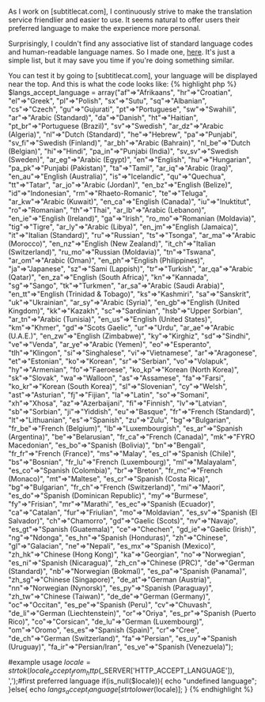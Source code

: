 As I work on [subtitlecat.com], I continuously strive to make the translation service friendlier and easier to use. It seems natural to offer users their preferred language to make the experience more personal.

Surprisingly, I couldn't find any associative list of standard language codes and human-readable language names. So I made one, [here](https://gist.github.com/mrmartin/8b86a855e782c6178c800b96efe61bbe). It's just a simple list, but it may save you time if you're doing something similar.

You can test it by going to [subtitlecat.com], your language will be displayed near the top. And this is what the code looks like:
{% highlight php %}
$langs_accept_language = array("af"=>"Afrikaans", "hr"=>"Croatian", "el"=>"Greek", "pl"=>"Polish", "sx"=>"Sutu", "sq"=>"Albanian", "cs"=>"Czech", "gu"=>"Gujurati", "pt"=>"Portuguese", "sw"=>"Swahili", "ar"=>"Arabic (Standard)", "da"=>"Danish", "ht"=>"Haitian", "pt_br"=>"Portuguese (Brazil)", "sv"=>"Swedish", "ar_dz"=>"Arabic (Algeria)", "nl"=>"Dutch (Standard)", "he"=>"Hebrew", "pa"=>"Punjabi", "sv_fi"=>"Swedish (Finland)", "ar_bh"=>"Arabic (Bahrain)", "nl_be"=>"Dutch (Belgian)", "hi"=>"Hindi", "pa_in"=>"Punjabi (India)", "sv_sv"=>"Swedish (Sweden)", "ar_eg"=>"Arabic (Egypt)", "en"=>"English", "hu"=>"Hungarian", "pa_pk"=>"Punjabi (Pakistan)", "ta"=>"Tamil", "ar_iq"=>"Arabic (Iraq)", "en_au"=>"English (Australia)", "is"=>"Icelandic", "qu"=>"Quechua", "tt"=>"Tatar", "ar_jo"=>"Arabic (Jordan)", "en_bz"=>"English (Belize)", "id"=>"Indonesian", "rm"=>"Rhaeto-Romanic", "te"=>"Teluga", "ar_kw"=>"Arabic (Kuwait)", "en_ca"=>"English (Canada)", "iu"=>"Inuktitut", "ro"=>"Romanian", "th"=>"Thai", "ar_lb"=>"Arabic (Lebanon)", "en_ie"=>"English (Ireland)", "ga"=>"Irish", "ro_mo"=>"Romanian (Moldavia)", "tig"=>"Tigre", "ar_ly"=>"Arabic (Libya)", "en_jm"=>"English (Jamaica)", "it"=>"Italian (Standard)", "ru"=>"Russian", "ts"=>"Tsonga", "ar_ma"=>"Arabic (Morocco)", "en_nz"=>"English (New Zealand)", "it_ch"=>"Italian (Switzerland)", "ru_mo"=>"Russian (Moldavia)", "tn"=>"Tswana", "ar_om"=>"Arabic (Oman)", "en_ph"=>"English (Philippines)", "ja"=>"Japanese", "sz"=>"Sami (Lappish)", "tr"=>"Turkish", "ar_qa"=>"Arabic (Qatar)", "en_za"=>"English (South Africa)", "kn"=>"Kannada", "sg"=>"Sango", "tk"=>"Turkmen", "ar_sa"=>"Arabic (Saudi Arabia)", "en_tt"=>"English (Trinidad & Tobago)", "ks"=>"Kashmiri", "sa"=>"Sanskrit", "uk"=>"Ukrainian", "ar_sy"=>"Arabic (Syria)", "en_gb"=>"English (United Kingdom)", "kk"=>"Kazakh", "sc"=>"Sardinian", "hsb"=>"Upper Sorbian", "ar_tn"=>"Arabic (Tunisia)", "en_us"=>"English (United States)", "km"=>"Khmer", "gd"=>"Scots Gaelic", "ur"=>"Urdu", "ar_ae"=>"Arabic (U.A.E.)", "en_zw"=>"English (Zimbabwe)", "ky"=>"Kirghiz", "sd"=>"Sindhi", "ve"=>"Venda", "ar_ye"=>"Arabic (Yemen)", "eo"=>"Esperanto", "tlh"=>"Klingon", "si"=>"Singhalese", "vi"=>"Vietnamese", "ar"=>"Aragonese", "et"=>"Estonian", "ko"=>"Korean", "sr"=>"Serbian", "vo"=>"Volapuk", "hy"=>"Armenian", "fo"=>"Faeroese", "ko_kp"=>"Korean (North Korea)", "sk"=>"Slovak", "wa"=>"Walloon", "as"=>"Assamese", "fa"=>"Farsi", "ko_kr"=>"Korean (South Korea)", "sl"=>"Slovenian", "cy"=>"Welsh", "ast"=>"Asturian", "fj"=>"Fijian", "la"=>"Latin", "so"=>"Somani", "xh"=>"Xhosa", "az"=>"Azerbaijani", "fi"=>"Finnish", "lv"=>"Latvian", "sb"=>"Sorbian", "ji"=>"Yiddish", "eu"=>"Basque", "fr"=>"French (Standard)", "lt"=>"Lithuanian", "es"=>"Spanish", "zu"=>"Zulu", "bg"=>"Bulgarian", "fr_be"=>"French (Belgium)", "lb"=>"Luxembourgish", "es_ar"=>"Spanish (Argentina)", "be"=>"Belarusian", "fr_ca"=>"French (Canada)", "mk"=>"FYRO Macedonian", "es_bo"=>"Spanish (Bolivia)", "bn"=>"Bengali", "fr_fr"=>"French (France)", "ms"=>"Malay", "es_cl"=>"Spanish (Chile)", "bs"=>"Bosnian", "fr_lu"=>"French (Luxembourg)", "ml"=>"Malayalam", "es_co"=>"Spanish (Colombia)", "br"=>"Breton", "fr_mc"=>"French (Monaco)", "mt"=>"Maltese", "es_cr"=>"Spanish (Costa Rica)", "bg"=>"Bulgarian", "fr_ch"=>"French (Switzerland)", "mi"=>"Maori", "es_do"=>"Spanish (Dominican Republic)", "my"=>"Burmese", "fy"=>"Frisian", "mr"=>"Marathi", "es_ec"=>"Spanish (Ecuador)", "ca"=>"Catalan", "fur"=>"Friulian", "mo"=>"Moldavian", "es_sv"=>"Spanish (El Salvador)", "ch"=>"Chamorro", "gd"=>"Gaelic (Scots)", "nv"=>"Navajo", "es_gt"=>"Spanish (Guatemala)", "ce"=>"Chechen", "gd_ie"=>"Gaelic (Irish)", "ng"=>"Ndonga", "es_hn"=>"Spanish (Honduras)", "zh"=>"Chinese", "gl"=>"Galacian", "ne"=>"Nepali", "es_mx"=>"Spanish (Mexico)", "zh_hk"=>"Chinese (Hong Kong)", "ka"=>"Georgian", "no"=>"Norwegian", "es_ni"=>"Spanish (Nicaragua)", "zh_cn"=>"Chinese (PRC)", "de"=>"German (Standard)", "nb"=>"Norwegian (Bokmal)", "es_pa"=>"Spanish (Panama)", "zh_sg"=>"Chinese (Singapore)", "de_at"=>"German (Austria)", "nn"=>"Norwegian (Nynorsk)", "es_py"=>"Spanish (Paraguay)", "zh_tw"=>"Chinese (Taiwan)", "de_de"=>"German (Germany)", "oc"=>"Occitan", "es_pe"=>"Spanish (Peru)", "cv"=>"Chuvash", "de_li"=>"German (Liechtenstein)", "or"=>"Oriya", "es_pr"=>"Spanish (Puerto Rico)", "co"=>"Corsican", "de_lu"=>"German (Luxembourg)", "om"=>"Oromo", "es_es"=>"Spanish (Spain)", "cr"=>"Cree", "de_ch"=>"German (Switzerland)", "fa"=>"Persian", "es_uy"=>"Spanish (Uruguay)", "fa_ir"=>"Persian/Iran", "es_ve"=>"Spanish (Venezuela)");

#example usage
$locale = strtok(locale_accept_from_http($_SERVER['HTTP_ACCEPT_LANGUAGE']), ',');#first preferred language
if(is_null($locale)){
  echo "undefined language";
}else{
  echo $langs_accept_language[strtolower($locale)];
}
{% endhighlight %}
